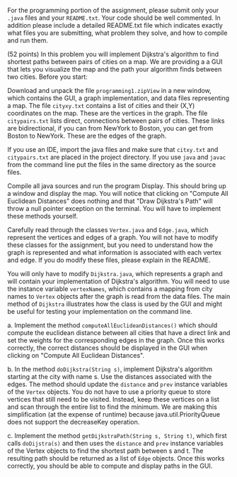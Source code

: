For the programming portion of the assignment, please submit only your `.java` files and your `README.txt`.  Your code should be well commented.  In addition please include a detailed README.txt file which indicates exactly what files you are submitting, what problem they solve, and how to compile and run them.

(52 points) In this problem you will implement Dijkstra's algorithm to find shortest paths between pairs of cities on a map. We are providing a a GUI that lets you visualize the map and the path your algorithm finds between two cities.
Before you start:

Download and unpack the file `programming1.zipView` in a new window, which contains the GUI, a graph implementation, and data files representing a map. The file `cityxy.txt` contains a list of cities and their (X,Y) coordinates on the map. These are the vertices in the graph. The file `citypairs.txt` lists direct, connections between pairs of cities. These links are bidirectional, if you can from NewYork to Boston, you can get from Boston to NewYork. These are the edges of the graph.

If you use an IDE, import the java files and make sure that `citxy.txt` and `citypairs.txt` are placed in the project directory. If you use `java` and `javac` from the command line put the files in the same directory as the source files.

Compile all java sources and run the program Display. This should bring up a window and display the map. You will notice that clicking on "Compute All Euclidean Distances" does nothing and that "Draw Dijkstra's Path" will throw a null pointer exception on the terminal. You will have to implement these methods yourself.

Carefully read through the classes `Vertex.java` and `Edge.java`, which represent the vertices and edges of a graph. You will not have to modify these classes for the assignment, but you need to understand how the graph is represented and what information is associated with each vertex and edge. If you do modify these files, please explain in the README.

You will only have to modify `Dijkstra.java`, which represents a graph and will contain your implementation of Dijkstra's algorithm. You will need to use the instance variable `vertexNames`, which contains a mapping from city names to `Vertex` objects after the graph is read from the data files. The main method of `Dijkstra` illustrates how the class is used by the GUI and might be useful for testing your implementation on the command line.

a. Implement the method `computeAllEuclideanDistances()` which should compute the euclidean distance between all cities that have a direct link and set the weights for the corresponding edges in the graph. Once this works correctly, the correct distances should be displayed in the GUI when clicking on "Compute All Euclidean Distances".

b. In the method `doDijkstra(String s)`, implement Dijkstra's algorithm starting at the city with name s. Use the distances associated with the edges. The method should update the `distance` and `prev` instance variables of the `Vertex` objects. You do not have to use a priority queue to store vertices that still need to be visited. Instead, keep these vertices on a list and scan through the entire list to find the minimum. We are making this simplification (at the expense of runtime) because java.util.PriorityQueue does not support the decreaseKey operation.

c. Implement the method `getDijkstraPath(String s, String t)`, which first calls `doDijstra(s)` and then uses the `distance` and `prev` instance variables of the Vertex objects to find the shortest path between s and t. The resulting path should be returned as a list of `Edge` objects. Once this works correctly, you should be able to compute and display paths in the GUI.
